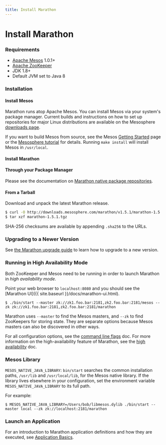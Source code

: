 ```yaml
---
title: Install Marathon
---
```


# Install Marathon


### Requirements

* [Apache Mesos][Mesos] 1.0.1+
* [Apache ZooKeeper][ZooKeeper]
* JDK 1.8+
* Default JVM set to Java 8

### Installation

#### Install Mesos

Marathon runs atop Apache Mesos. You can install Mesos via your system's package manager.
Current builds and instructions on how to set up repositories for major Linux distributions are available on the Mesosphere [downloads page](http://mesosphere.com/downloads/).

If you want to build Mesos from source, see the
Mesos [Getting Started](https://mesos.apache.org/getting-started/) page or the
[Mesosphere tutorial](https://mesosphere.com/blog/distributed-fault-tolerant-framework-apache-mesos-html/)
for details. Running `make install` will install Mesos in `/usr/local`.

#### Install Marathon

#### Through your Package Manager

Please see the documentation on [Marathon native package repositories](native-packages.html).

#### From a Tarball

Download and unpack the latest Marathon release.

``` bash
$ curl -O http://downloads.mesosphere.com/marathon/v1.5.1/marathon-1.5.1.tgz
$ tar xzf marathon-1.5.1.tgz
```

SHA-256 checksums are available by appending `.sha256` to the URLs.

### Upgrading to a Newer Version

See [the Marathon upgrade guide](https://mesosphere.github.io/marathon/docs/upgrade/index.html) to learn how to upgrade to a new version.

### Running in High Availability Mode

Both ZooKeeper and Mesos need to be running in order to launch Marathon in *high availability mode*.

Point your web browser to
`localhost:8080` and you should see the [Marathon UI]({{ site.baseurl }}/docs/marathon-ui.html).

``` console
$ ./bin/start --master zk://zk1.foo.bar:2181,zk2.foo.bar:2181/mesos --zk zk://zk1.foo.bar:2181,zk2.foo.bar:2181/marathon
```

Marathon uses `--master` to find the Mesos masters, and `--zk` to find ZooKeepers
for storing state. They are separate options because Mesos masters can also be
discovered in other ways.

For all configuration options, see the [command line flags](command-line-flags.html) doc. For more information on the high-availability feature of Marathon, see the [high availability](high-availability.html) doc.

### Mesos Library

`MESOS_NATIVE_JAVA_LIBRARY`: `bin/start` searches the common installation paths,
`/usr/lib` and `/usr/local/lib`, for the Mesos native library. If the
library lives elsewhere in your configuration, set the environment variable
`MESOS_NATIVE_JAVA_LIBRARY` to its full path.

For example:

```console
$ MESOS_NATIVE_JAVA_LIBRARY=/Users/bob/libmesos.dylib ./bin/start --master local --zk zk://localhost:2181/marathon
```

### Launch an Application

For an introduction to Marathon application definitions and how they are executed, see [Application Basics](application-basics.html).

[Mesos]: https://mesos.apache.org/ "Apache Mesos"
[Zookeeper]: https://zookeeper.apache.org/ "Apache ZooKeeper"
